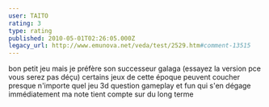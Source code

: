 ```yaml
---
user: TAITO
rating: 3
type: rating
published: 2010-05-01T02:26:05.000Z
legacy_url: http://www.emunova.net/veda/test/2529.htm#comment-13515
---
```

bon petit jeu mais je préfère son successeur galaga (essayez la version pce vous serez pas déçu) certains jeux de cette époque peuvent coucher presque n'importe quel jeu 3d question gameplay et fun qui s'en dégage immédiatement
ma note tient compte sur du long terme
